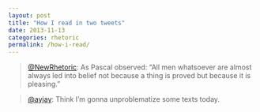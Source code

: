 ```yaml
---
layout: post
title: "How I read in two tweets"
date: 2013-11-13
categories: rhetoric
permalink: /how-i-read/
---
```


> [@NewRhetoric](https://twitter.com/NewRhetoric/status/400421628926263297): As Pascal observed: “All men whatsoever are almost always led into belief not because a thing is proved but because it is pleasing.”

> [@ayjay](https://twitter.com/ayjay/status/400259322250149888): Think I’m gonna unproblematize some texts today.